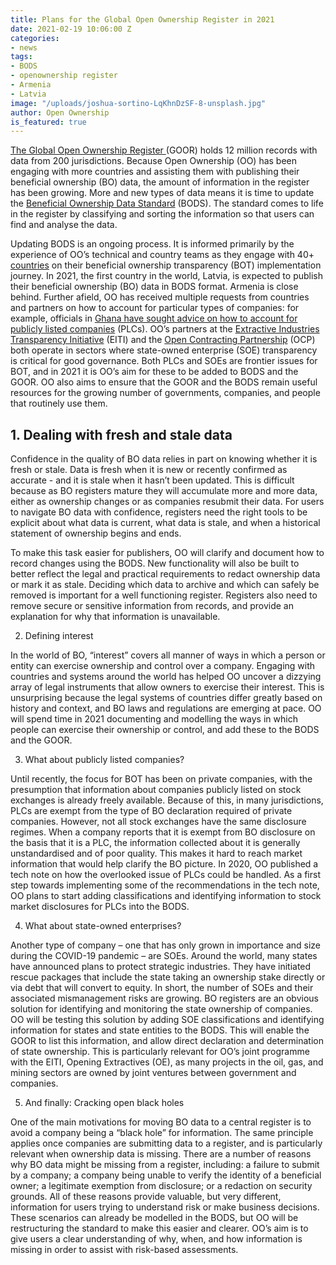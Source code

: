 ```yaml
---
title: Plans for the Global Open Ownership Register in 2021
date: 2021-02-19 10:06:00 Z
categories:
- news
tags:
- BODS
- openownership register
- Armenia
- Latvia
image: "/uploads/joshua-sortino-LqKhnDzSF-8-unsplash.jpg"
author: Open Ownership
is_featured: true
---
```


[The Global Open Ownership Register ](https://register.openownership.org/)(GOOR) holds 12 million records with data from 200 jurisdictions. Because Open Ownership (OO) has been engaging with more countries and assisting them with publishing their beneficial ownership (BO) data, the amount of information in the register has been growing. More and new types of data means it is time to update the [Beneficial Ownership Data Standard](http://standard.openownership.org/en/0.2.0/#) (BODS). The standard comes to life in the register by classifying and sorting the information so that users can find and analyse the data. 

Updating BODS is an ongoing process. It is informed primarily by the experience of OO’s technical and country teams as they engage with 40+ [countries](https://www.openownership.org/map/) on their beneficial ownership transparency (BOT) implementation journey. In 2021, the first country in the world, Latvia, is expected to publish their beneficial ownership (BO) data in BODS format. Armenia is close behind. Further afield, OO has received multiple requests from countries and partners on how to account for particular types of companies: for example, officials in [Ghana have sought advice on how to account for publicly listed companies](https://www.openownership.org/uploads/technical-note-beneficial-ownership-and-listed-companies.pdf) (PLCs). OO’s partners at the [Extractive Industries Transparency Initiative](https://eiti.org/role-of-stateowned-enterprises) (EITI) and the [Open Contracting Partnership](https://www.open-contracting.org/what-is-open-contracting/beneficial-ownership/) (OCP) both operate in sectors where state-owned enterprise (SOE) transparency is critical for good governance. Both PLCs and SOEs are frontier issues for BOT, and in 2021 it is OO’s aim for these to be added to BODS and the GOOR. OO also aims to ensure that the GOOR and the BODS remain useful resources for the growing number of governments, companies, and people that routinely use them. 


## 1. Dealing with fresh and stale data 

Confidence in the quality of BO data relies in part on knowing whether it is fresh or stale. Data is fresh when it is new or recently confirmed as accurate - and it is stale when it hasn’t been updated. This is difficult because as BO registers mature they will accumulate more and more data, either as ownership changes or as companies resubmit their data. For users to navigate BO data with confidence, registers need the right tools to be explicit about what data is current, what data is stale, and when a historical statement of ownership begins and ends.

To make this task easier for publishers, OO will clarify and document how to record changes  using the BODS. New functionality will also be built to better reflect the legal and practical requirements to redact ownership data or mark it as stale. Deciding which data to archive and which can safely be removed is important for a well functioning register. Registers also need to remove secure or sensitive information from records, and provide an explanation for why that information is unavailable. 

2. Defining interest 

In the world of BO, “interest” covers all manner of ways in which a person or entity can exercise ownership and control over a company. Engaging with countries and  systems around the world has helped OO uncover a dizzying array of legal instruments that allow owners to exercise their interest. This is unsurprising  because the legal systems of countries differ greatly based on history and context, and BO laws and regulations are emerging at pace. OO will  spend time in 2021 documenting and modelling the ways in which people can exercise their ownership or control, and add these to the BODS and the GOOR.

3. What about publicly listed companies? 

Until recently, the focus for BOT has been on private companies, with the presumption that information about companies publicly listed on stock exchanges is already freely available. Because of this, in many jurisdictions, PLCs are exempt from the type of BO declaration required of private companies. However, not all stock exchanges have the same disclosure regimes. When a company reports that it is exempt from BO disclosure on the basis that it is a PLC, the information collected about it is generally unstandardised and of poor quality. This makes it hard to reach market information that would help clarify the BO picture. In 2020, OO published a tech note on how the overlooked issue of PLCs could be handled. As a first step towards implementing some of the recommendations in the tech note, OO plans to start adding classifications and identifying information to stock market disclosures for PLCs into the BODS. 

4. What about state-owned enterprises? 

Another type of company – one that has only grown in importance and size during the COVID-19 pandemic – are SOEs. Around the world, many states have announced plans to protect strategic industries. They have initiated rescue packages that include the state taking an ownership stake directly or via debt that will convert to equity. In short, the number of SOEs and their associated mismanagement risks are growing. BO registers are an obvious solution for identifying and monitoring the state ownership of companies. OO will be testing this solution by adding SOE classifications and identifying information for states and state entities to the BODS. This will enable the GOOR to list this information, and allow direct declaration and determination of state ownership. This is particularly relevant for OO’s joint programme with the EITI, Opening Extractives (OE), as many projects in the oil, gas, and mining sectors are owned by joint ventures between government and companies. 

5.  And finally: Cracking open black holes

One of the main motivations for moving BO data to a central register is to avoid a company being a “black hole” for information. The same principle applies once companies are submitting data to a register, and is particularly relevant when ownership data is missing. There are a number of reasons why BO data might be missing from a register, including: a failure to submit by a company; a company being unable to verify the identity of a beneficial owner; a legitimate exemption from disclosure; or a redaction on security grounds. All of these reasons provide valuable, but very different, information for users trying to understand risk or make business decisions. These scenarios can already be modelled in the BODS, but OO will be restructuring the standard to make this easier and clearer. OO’s aim is to give users a clear understanding of why, when, and how information is missing in order to assist with risk-based assessments. 
